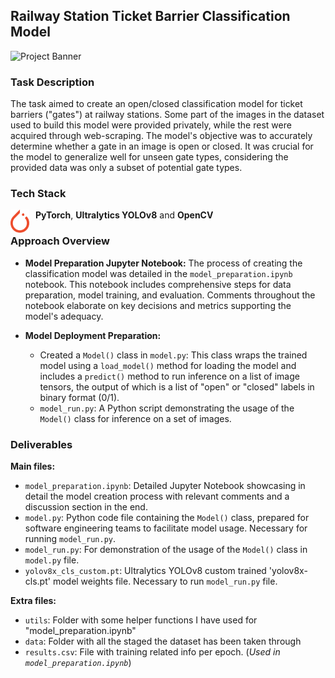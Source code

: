 ## Railway Station Ticket Barrier Classification Model

![Project Banner](https://github.com/GorPiliposyan/subway-ticket-barrier-state-detection/blob/main/Images/banner_img.gif)

### Task Description

The task aimed to create an open/closed classification model for ticket barriers ("gates") at railway stations. Some part of the images in the dataset used to build this model were provided privately, while the rest were acquired through web-scraping. The model's objective was to accurately determine whether a gate in an image is open or closed. It was crucial for the model to generalize well for unseen gate types, considering the provided data was only a subset of potential gate types.

### Tech Stack

<img align="left" alt="Java" width="30px" style="padding-right:10px;" src="https://github.com/GorPiliposyan/subway-ticket-barrier-state-detection/blob/main/Images/PyTorch_logo_icon.svg"/>

**PyTorch**, **Ultralytics YOLOv8** and **OpenCV**

### Approach Overview

- **Model Preparation Jupyter Notebook:** The process of creating the classification model was detailed in the `model_preparation.ipynb` notebook. This notebook includes comprehensive steps for data preparation, model training, and evaluation. Comments throughout the notebook elaborate on key decisions and metrics supporting the model's adequacy.

- **Model Deployment Preparation:**
  - Created a `Model()` class in `model.py`: This class wraps the trained model using a `load_model()` method for loading the model and includes a `predict()` method to run inference on a list of image tensors, the output of which is a list of "open" or "closed" labels in binary format (0/1).
  - `model_run.py`: A Python script demonstrating the usage of the `Model()` class for inference on a set of images.

### Deliverables

**Main files:**
- `model_preparation.ipynb`: Detailed Jupyter Notebook showcasing in detail the model creation process with relevant comments and a discussion section in the end.
- `model.py`: Python code file containing the `Model()` class, prepared for software engineering teams to facilitate model usage. Necessary for running `model_run.py`.
- `model_run.py`: For demonstration of the usage of the `Model()` class in `model.py` file.
- `yolov8x_cls_custom.pt`: Ultralytics YOLOv8 custom trained 'yolov8x-cls.pt' model weights file. Necessary to run `model_run.py` file.

**Extra files:**
- `utils`: Folder with some helper functions I have used for "model_preparation.ipynb"
- `data`: Folder with all the staged the dataset has been taken through
- `results.csv`: File with training related info per epoch. (*Used in `model_preparation.ipynb`*)
